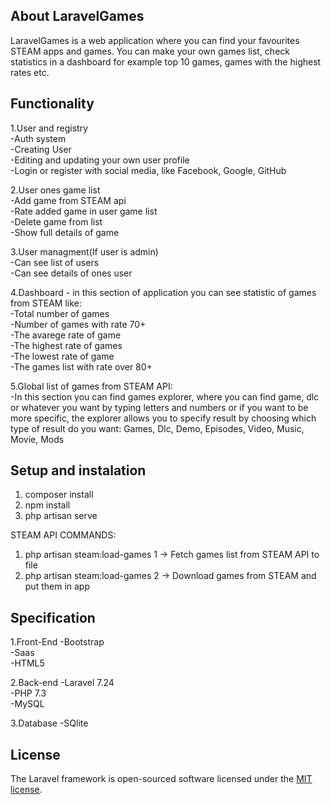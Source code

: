 ## About LaravelGames

LaravelGames is a web application where you can find your favourites STEAM apps and games. You can make your own games list, check statistics in a dashboard for example top 10 games, games with the highest rates etc.

## Functionality

1.User and registry<br>
-Auth system<br>
-Creating User<br>
-Editing and updating your own user profile<br>
-Login or register with social media, like Facebook, Google, GitHub<br>

2.User ones game list<br>
-Add game from STEAM api<br>
-Rate added game in user game list<br>
-Delete game from list<br>
-Show full details of game<br>

3.User managment(If user is admin)<br>
-Can see list of users<br>
-Can see details of ones user<br>

4.Dashboard - in this section of application you can see statistic of games from STEAM like:<br>
-Total number of games<br>
-Number of games with rate 70+<br>
-The avarege rate of game<br>
-The highest rate of games<br>
-The lowest rate of game<br>
-The games list with rate over 80+<br>

5.Global list of games from STEAM API:<br>
-In this section you can find games explorer, where you can find game, dlc or whatever you want by typing letters and numbers or if you want to be more specific, the explorer allows you to specify result by choosing which type of result do you want: Games, Dlc, Demo, Episodes, Video, Music, Movie, Mods


## Setup and instalation
1. composer install<br>
2. npm install<br>
3. php artisan serve<br>


STEAM API COMMANDS:
1. php artisan steam:load-games 1 -> Fetch games list from STEAM API to file<br>
2. php artisan steam:load-games 2 -> Download games from STEAM and put them in app<br>

## Specification

1.Front-End
-Bootstrap<br>
-Saas<br>
-HTML5<br>

2.Back-end
-Laravel 7.24<br>
-PHP 7.3<br>
-MySQL<br>

3.Database
-SQlite<br>


## License

The Laravel framework is open-sourced software licensed under the [MIT license](https://opensource.org/licenses/MIT).
